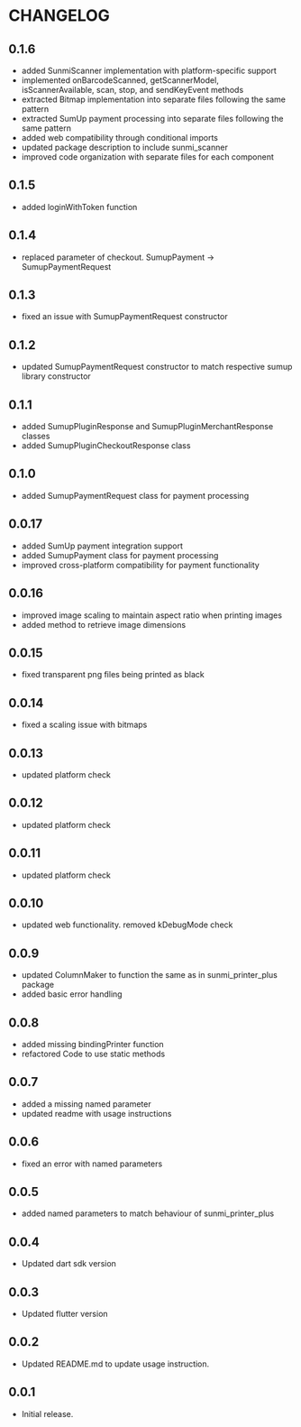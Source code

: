# CHANGELOG

## 0.1.6

* added SunmiScanner implementation with platform-specific support
* implemented onBarcodeScanned, getScannerModel, isScannerAvailable, scan, stop, and sendKeyEvent methods
* extracted Bitmap implementation into separate files following the same pattern
* extracted SumUp payment processing into separate files following the same pattern
* added web compatibility through conditional imports
* updated package description to include sunmi_scanner
* improved code organization with separate files for each component

## 0.1.5

* added loginWithToken function

## 0.1.4

* replaced parameter of checkout. SumupPayment -> SumupPaymentRequest

## 0.1.3

* fixed an issue with SumupPaymentRequest constructor

## 0.1.2

* updated SumupPaymentRequest constructor to match respective sumup library constructor

## 0.1.1

* added SumupPluginResponse and SumupPluginMerchantResponse classes
* added SumupPluginCheckoutResponse class

## 0.1.0

* added SumupPaymentRequest class for payment processing

## 0.0.17

* added SumUp payment integration support
* added SumupPayment class for payment processing
* improved cross-platform compatibility for payment functionality

## 0.0.16

* improved image scaling to maintain aspect ratio when printing images
* added method to retrieve image dimensions

## 0.0.15

* fixed transparent png files being printed as black

## 0.0.14

* fixed a scaling issue with bitmaps

## 0.0.13

* updated platform check

## 0.0.12

* updated platform check

## 0.0.11

* updated platform check

## 0.0.10

* updated web functionality. removed kDebugMode check

## 0.0.9

* updated ColumnMaker to function the same as in sunmi_printer_plus package
* added basic error handling

## 0.0.8

* added missing bindingPrinter function
* refactored Code to use static methods

## 0.0.7

* added a missing named parameter
* updated readme with usage instructions

## 0.0.6

* fixed an error with named parameters

## 0.0.5

* added named parameters to match behaviour of sunmi_printer_plus

## 0.0.4

* Updated dart sdk version

## 0.0.3

* Updated flutter version

## 0.0.2

* Updated README.md to update usage instruction.

## 0.0.1

* Initial release.